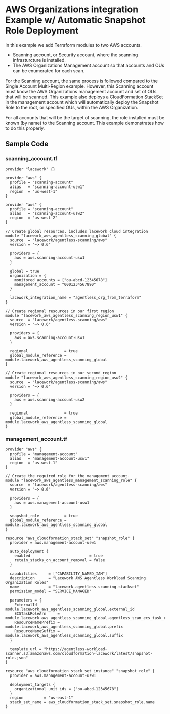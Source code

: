 # AWS Organizations integration Example w/ Automatic Snapshot Role Deployment

In this example we add Terraform modules to two AWS accounts.

- Scanning account, or Security account, where the scanning infrasturcture is installed.
- The AWS Organizations Management account so that accounts and OUs can be enumerated for each scan.

For the Scanning account, the same process is followed compared to the Single Account Multi-Region example.
However, this Scanning account must know the AWS Organizations management account and set of OUs that will be scanned.
This example also deploys a CloudFormation StackSet in the management account which will automatically deploy the
Snapshot Role to the root, or specified OUs, within the AWS Organization.

For all accounts that will be the target of scanning, the role installed must be known (by name)
to the Scanning account. This example demonstrates how to do this properly.

## Sample Code

### scanning_account.tf

```hcl
provider "lacework" {}

provider "aws" {
  profile = "scanning-account"
  alias   = "scanning-account-usw1"
  region  = "us-west-1"
}

provider "aws" {
  profile = "scanning-account"
  alias   = "scanning-account-usw2"
  region  = "us-west-2"
}

// Create global resources, includes lacework cloud integration
module "lacework_aws_agentless_scanning_global" {
  source  = "lacework/agentless-scanning/aws"
  version = "~> 0.6"

  providers = {
    aws = aws.scanning-account-usw1
  }

  global = true
  organization = {
    monitored_accounts = ["ou-abcd-12345678"]
    management_account = "0001234567890"
  }

  lacework_integration_name = "agentless_org_from_terraform"
}

// Create regional resources in our first region
module "lacework_aws_agentless_scanning_region_usw1" {
  source  = "lacework/agentless-scanning/aws"
  version = "~> 0.6"

  providers = {
    aws = aws.scanning-account-usw1
  }

  regional                = true
  global_module_reference = module.lacework_aws_agentless_scanning_global
}

// Create regional resources in our second region
module "lacework_aws_agentless_scanning_region_usw2" {
  source  = "lacework/agentless-scanning/aws"
  version = "~> 0.6"

  providers = {
    aws = aws.scanning-account-usw2
  }

  regional                = true
  global_module_reference = module.lacework_aws_agentless_scanning_global
}
```

### management_account.tf

```hcl
provider "aws" {
  profile = "management-account"
  alias   = "management-account-usw1"
  region  = "us-west-1"
}

// Create the required role for the management account.
module "lacework_aws_agentless_management_scanning_role" {
  source  = "lacework/agentless-scanning/aws"
  version = "~> 0.6"

  providers = {
    aws = aws.management-account-usw1
  }

  snapshot_role           = true
  global_module_reference = module.lacework_aws_agentless_scanning_global
}

resource "aws_cloudformation_stack_set" "snapshot_role" {
  provider = aws.management-account-usw1

  auto_deployment {
    enabled                          = true
    retain_stacks_on_account_removal = false
  }

  capabilities     = ["CAPABILITY_NAMED_IAM"]
  description      = "Lacework AWS Agentless Workload Scanning Organization Roles"
  name             = "lacework-agentless-scanning-stackset"
  permission_model = "SERVICE_MANAGED"

  parameters = {
    ExternalId         = module.lacework_aws_agentless_scanning_global.external_id
    ECSTaskRoleArn     = module.lacework_aws_agentless_scanning_global.agentless_scan_ecs_task_role_arn
    ResourceNamePrefix = module.lacework_aws_agentless_scanning_global.prefix
    ResourceNameSuffix = module.lacework_aws_agentless_scanning_global.suffix
  }

  template_url = "https://agentless-workload-scanner.s3.amazonaws.com/cloudformation-lacework/latest/snapshot-role.json"
}

resource "aws_cloudformation_stack_set_instance" "snapshot_role" {
  provider = aws.management-account-usw1

  deployment_targets {
    organizational_unit_ids = ["ou-abcd-12345678"]
  }
  region         = "us-east-1"
  stack_set_name = aws_cloudformation_stack_set.snapshot_role.name
}
```
